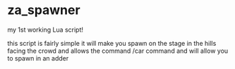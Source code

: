 # za_spawner
my 1st working Lua script!

this script is fairly simple it will make you spawn on the stage in the hills facing the crowd and allows the command /car command and will allow you to spawn in an adder 